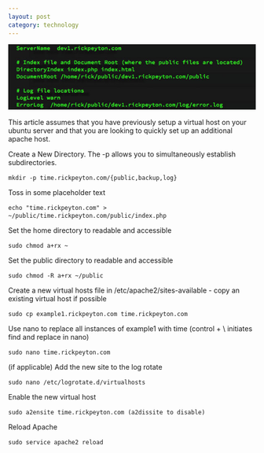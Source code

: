 ```yaml
---
layout: post
category: technology
---
```

<img alt="How To Quickly Set Up Additional Apache Virtual Hosts on Ubuntu" src="/images/how-to-quickly-set-up-additional-apache-virtual-hosts-on-ubuntu.jpg">

This article assumes that you have previously setup a virtual host on your ubuntu server and that you are looking to quickly set up an additional apache host.

Create a New Directory. The -p allows you to simultaneously establish subdirectories.

    mkdir -p time.rickpeyton.com/{public,backup,log}

Toss in some placeholder text

    echo "time.rickpeyton.com" > ~/public/time.rickpeyton.com/public/index.php

Set the home directory to readable and accessible

    sudo chmod a+rx ~

Set the public directory to readable and accessible

    sudo chmod -R a+rx ~/public

Create a new virtual hosts file in /etc/apache2/sites-available - copy an existing virtual host if possible

    sudo cp example1.rickpeyton.com time.rickpeyton.com

Use nano to replace all instances of example1 with time (control + \ initiates find and replace in nano)

    sudo nano time.rickpeyton.com

(if applicable) Add the new site to the log rotate

    sudo nano /etc/logrotate.d/virtualhosts

Enable the new virtual host

    sudo a2ensite time.rickpeyton.com (a2dissite to disable)

Reload Apache

    sudo service apache2 reload
